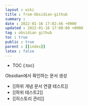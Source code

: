 ```yaml
---
layout : wiki
title : from-Obsidian-github
summary :
date : 2022-01-16 17:02:46 +0900
updated : 2022-01-16 17:08:00 +0900
tag : obsidian github
toc : true
public : true
parent : [[index]]
latex : false
---
```


* TOC
{:toc}

Obsidian에서 확인하는 문서 생성

- [[하위 개념 문서 연결 테스트]]
- [[하위 테스트2]]
- [[히스토리 관리]]